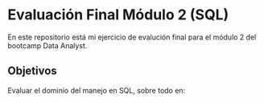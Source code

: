 <h1>Evaluación Final Módulo 2 (SQL)</h1>

En este repositorio está mi ejercicio de evalución final para el módulo 2 del bootcamp Data Analyst.

<h2>Objetivos</h2>
Evaluar el dominio del manejo en SQL, sobre todo en:

